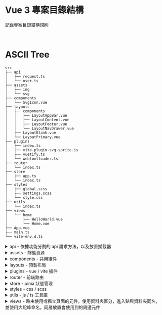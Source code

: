 # Vue 3 專案目錄結構

記錄專案目錄結構規則

&emsp;

# ASCII Tree
```
src
├── api
│   ├── request.ts
│   └── user.ts
├── assets
│   ├── img
│   └── svg
├── components
│   └── SvgIcon.vue
├── layouts
│   ├── components
│   │   ├── LayoutAppBar.vue
│   │   ├── LayoutContent.vue
│   │   ├── LayoutFooter.vue
│   │   └── LayoutNavDrawer.vue
│   ├── LayoutBlank.vue
│   └── LayoutPrimary.vue
├── plugins
│   ├── index.ts
│   ├── vite-plugin-svg-sprite.js
│   ├── vuetify.ts
│   └── webfontloader.ts
├── router
│   └── index.ts
├── store
│   ├── app.ts
│   └── index.ts
├── styles
│   ├── global.scss
│   ├── settings.scss
│   └── style.css
├── utils
│   └── index.ts
├── views
│   └── home
│       ├── HelloWorld.vue
│       └── Home.vue
├── App.vue
├── main.ts
└── vite-env.d.ts
```

<details>
<summary>api - 依據功能分割的 api 請求方法，以及放置攔截器</summary>
<br>

request.ts - axios 攔截器

user.ts - 範例 api 請求方法
</details>

<details>
<summary>assets - 靜態資源 </summary>
<br>

img - 需被編譯，但不需經過 svg-sprite plugin 處理的影像檔案

svg - 需被編譯，且需經過 svg-sprite plugin 處理的 svg 檔案
</details>

<details>
<summary>components - 共用組件 </summary>
<br>

SvgIcon.vue - svg-sprite 實現組件
</details>

<details>
<summary>layouts - 預製布局</summary>
<br>

components - 放置用來組合預製布局的小元件

LayoutPrimary.vue - 預設提供的基本布局

LayoutBlank.vue - 預設提供的空白布局
</details>

<details>
<summary>plugins - vue / vite 插件</summary>
<br>

index.ts - 插件統一插入點

vuetify.ts - vuetify 插件配置點

webfontloader.ts - 網路字形插件配置點

vite-plugin-svg-sprite - vite svg-sprite 插件本體
</details>

<details>
<summary>router - 前端路由</summary>
<br>

index.ts - 路由進入點

nav-guard.ts - 全域導航守衛
</details>

<details>
<summary>store - pinia 狀態管理</summary>
<br>

index.ts - pinia 進入點

app.ts - 預設 pinia module
</details>

<details>
<summary>styles - css / scss</summary>
<br>

settings.scss - vuetify scss variable 覆蓋點

global.scss - 自定義全域的 scss 樣式

style.css - tailwind css 引入設置
</details>

<details>
<summary>utils - js / ts 工具庫</summary>
<br>

index.ts - 範例檔案
</details>

<details>
<summary>views - 路由使用或獨立頁面的元件，使用資料夾區分，進入點與資料夾同名，並使用大駝峰命名，同層放置會使用到的周邊元件</summary>
<br>

<details>
<summary>home - 範例資料夾</summary>
<br>

Home.vue - 範例進入點

HelloWorld.vue - 範例周邊元件
</details>

</details>